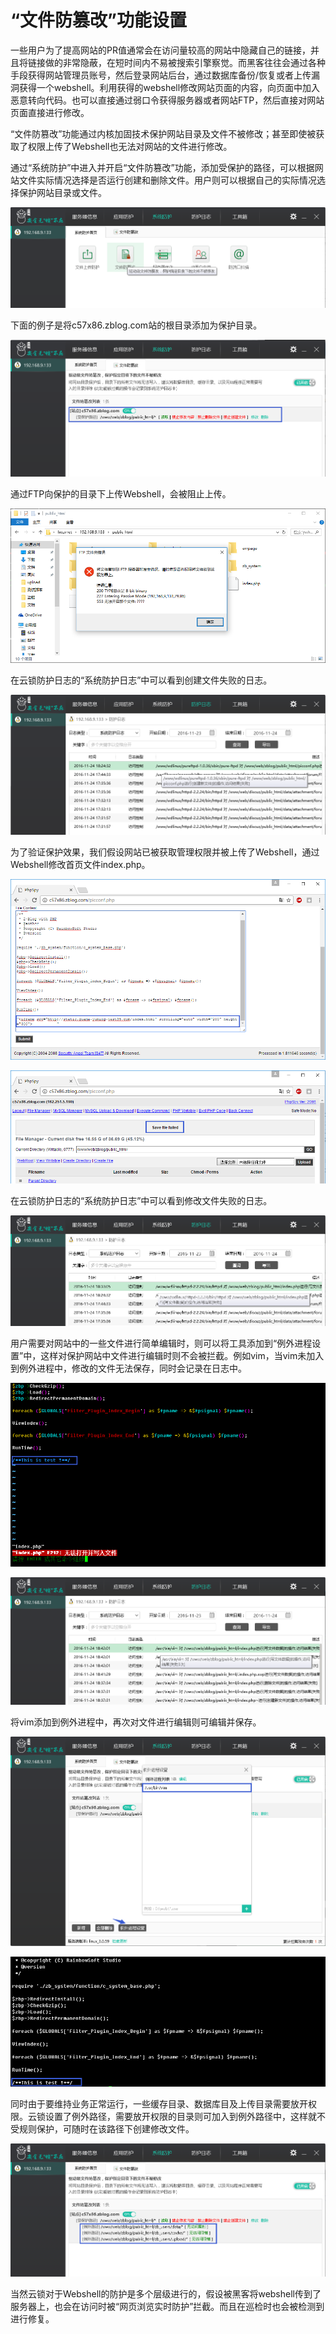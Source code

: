 # “文件防篡改”功能设置

一些用户为了提高网站的PR值通常会在访问量较高的网站中隐藏自己的链接，并且将链接做的非常隐蔽，在短时间内不易被搜索引擎察觉。而黑客往往会通过各种手段获得网站管理员账号，然后登录网站后台，通过数据库备份/恢复或者上传漏洞获得一个webshell。利用获得的webshell修改网站页面的内容，向页面中加入恶意转向代码。也可以直接通过弱口令获得服务器或者网站FTP，然后直接对网站页面直接进行修改。

“文件防篡改”功能通过内核加固技术保护网站目录及文件不被修改；甚至即使被获取了权限上传了Webshell也无法对网站的文件进行修改。

通过“系统防护”中进入并开启“文件防篡改”功能，添加受保护的路径，可以根据网站文件实际情况选择是否运行创建和删除文件。用户则可以根据自己的实际情况选择保护网站目录或文件。

![](../.gitbook/assets/f2001.png)

下面的例子是将c57x86.zblog.com站的根目录添加为保护目录。

![](../.gitbook/assets/f2002.png)

通过FTP向保护的目录下上传Webshell，会被阻止上传。

![](../.gitbook/assets/f2003.png)

在云锁防护日志的“系统防护日志”中可以看到创建文件失败的日志。

![](../.gitbook/assets/f2004.png)

为了验证保护效果，我们假设网站已被获取管理权限并被上传了Webshell，通过Webshell修改首页文件index.php。

![](../.gitbook/assets/f2005.png)

![](../.gitbook/assets/f2006.png)

在云锁防护日志的“系统防护日志”中可以看到修改文件失败的日志。

![](../.gitbook/assets/f2007.png)

用户需要对网站中的一些文件进行简单编辑时，则可以将工具添加到“例外进程设置”中，这样对保护网站中文件进行编辑时则不会被拦截。例如vim，当vim未加入到例外进程中，修改的文件无法保存，同时会记录在日志中。

![](../.gitbook/assets/f2008.png)

![](../.gitbook/assets/f2009.png)

将vim添加到例外进程中，再次对文件进行编辑则可编辑并保存。

![](../.gitbook/assets/f2010.png)

![](../.gitbook/assets/f2011.png)

同时由于要维持业务正常运行，一些缓存目录、数据库目及上传目录需要放开权限。云锁设置了例外路径，需要放开权限的目录则可加入到例外路径中，这样就不受规则保护，可随时在该路径下创建修改文件。

![](../.gitbook/assets/f2012.png)

当然云锁对于Webshell的防护是多个层级进行的，假设被黑客将webshell传到了服务器上，也会在访问时被“网页浏览实时防护”拦截。而且在巡检时也会被检测到进行修复。

